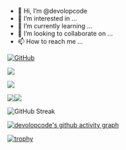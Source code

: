 - 👋 Hi, I’m @devolopcode
- 👀 I’m interested in ...
- 🌱 I’m currently learning ...
- 💞️ I’m looking to collaborate on ...
- 📫 How to reach me ...

[![GitHub](https://img.shields.io/badge/dynamic/json?logo=github&label=GitHub&labelColor=495867&color=495867&query=%24.data.totalSubs&url=https%3A%2F%2Fapi.spencerwoo.com%2Fsubstats%2F%3Fsource%3Dgithub%26queryKey%3Dhayschan&style=flat-square)](https://github.com/Pear107)

![](https://github-readme-stats.vercel.app/api?username=Pear107)

![](https://github-readme-stats.vercel.app/api/top-langs/?username=Pear107&layout=compact)

![](https://github-readme-stats.vercel.app/api/pin/?username=Pear107&repo=color-note)![](https://github-readme-stats.vercel.app/api/pin/?username=devolopcode&repo=NewGymApp)

![GitHub Streak](https://github-readme-streak-stats.herokuapp.com/?user=Pear107&theme=dark)

[![devolopcode's github activity graph](https://activity-graph.herokuapp.com/graph?username=Pear107&theme=dracula)](https://github.com/ashutosh00710/github-readme-activity-graph)

[![trophy](https://github-profile-trophy.vercel.app/?username=Pear107)](https://github.com/ryo-ma/github-profile-trophy)
